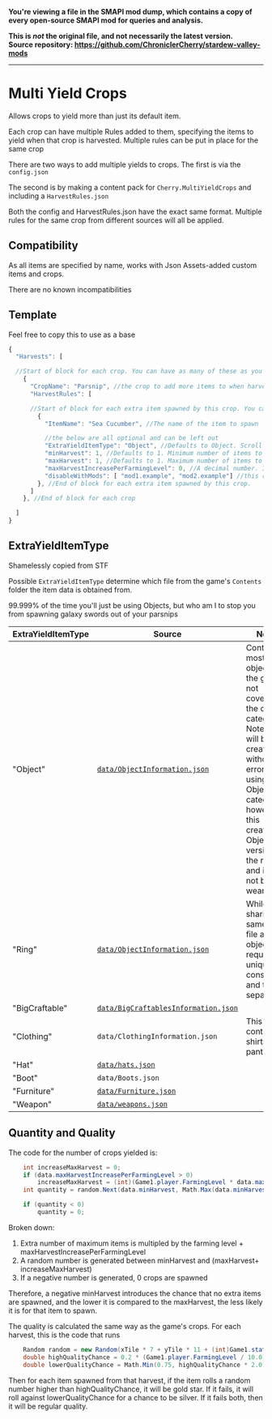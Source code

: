 **You're viewing a file in the SMAPI mod dump, which contains a copy of every open-source SMAPI mod
for queries and analysis.**

**This is _not_ the original file, and not necessarily the latest version.**  
**Source repository: https://github.com/ChroniclerCherry/stardew-valley-mods**

----

# Multi Yield Crops

Allows crops to yield more than just its default item.

Each crop can have multiple Rules added to them, specifying the items to yield when that crop is harvested. Multiple rules can be put in place for the same crop

There are two ways to add multiple yields to crops. The first is via the `config.json`

The second is by making a content pack for `Cherry.MultiYieldCrops` and including a `HarvestRules.json`

Both the config and HarvestRules.json have the exact same format. Multiple rules for the same crop from different sources will all be applied.

## Compatibility

As all items are specified by name, works with Json Assets-added custom items and crops.

There are no known incompatibilities

## Template

Feel free to copy this to use as a base

```js
{
  "Harvests": [

  //Start of block for each crop. You can have as many of these as you want
    {
      "CropName": "Parsnip", //the crop to add more items to when harvesting
      "HarvestRules": [

      //Start of block for each extra item spawned by this crop. You can have as many of these as you want
        {
          "ItemName": "Sea Cucumber", //The name of the item to spawn

          //the below are all optional and can be left out
          "ExtraYieldItemType": "Object", //Defaults to Object. Scroll down for more available types
          "minHarvest": 1, //Defaults to 1. Minimum number of items to be spawned. Use negative numbers to decrease the chance of the item spawning at all
          "maxHarvest": 1, //Defaults to 1. Maximum number of items to be spawned. maxHarvestIncreasePerFarmingLevel is added to this
          "maxHarvestIncreasePerFarmingLevel": 0, //A decimal number. I suggest keeping this low. A value of 1 means an extra 10 crops per harvest at max level
          "disableWithMods": [ "mod1.example", "mod2.example"] //this rule will be ignored if any of the listed mods' unique IDs are installed
        }, //End of block for each extra item spawned by this crop. 
      ]
    }, //End of block for each crop

  ]
}

```

## ExtraYieldItemType
Shamelessly copied from STF

Possible `ExtraYieldItemType` determine which file from the game's `Contents` folder the item data is obtained from.

99.999% of the time you'll just be using Objects, but who am I to stop you from spawning galaxy swords out of your parsnips

ExtraYieldItemType | Source | Notes
------------ | ------------- | -------------
"Object" | [`data/ObjectInformation.json`](https://stardewvalleywiki.com/Modding:Object_data) | Contains most objects in the game not covered by the other categories. Note: Rings will be created without errors using the Object category. however this creates an Object version of the rings and it will not be wearable.
"Ring" | [`data/ObjectInformation.json`](https://stardewvalleywiki.com/Modding:Object_data) | While sharing the same data file as most objects, it requires a unique constructor and thus is separate
"BigCraftable" | [`data/BigCraftablesInformation.json`](https://stardewvalleywiki.com/Modding:Big_Craftables_data) | 
"Clothing" | `data/ClothingInformation.json` | This contains all shirts and pants
"Hat" | [`data/hats.json`](https://stardewvalleywiki.com/Modding:Hat_data) |
"Boot" | `data/Boots.json` |
"Furniture" | [`data/Furniture.json`](https://stardewvalleywiki.com/Modding:Furniture_data) |
"Weapon" | [`data/weapons.json`](https://stardewvalleywiki.com/Modding:Weapon_data) |

## Quantity and Quality

The code for the number of crops yielded is:
```cs
    int increaseMaxHarvest = 0;
    if (data.maxHarvestIncreasePerFarmingLevel > 0)
        increaseMaxHarvest = (int)(Game1.player.FarmingLevel * data.maxHarvestIncreasePerFarmingLevel);
    int quantity = random.Next(data.minHarvest, Math.Max(data.minHarvest, data.maxHarvest + increaseMaxHarvest));

    if (quantity < 0)
        quantity = 0;
```

Broken down:
1. Extra number of maximum items is multipled by the farming level + maxHarvestIncreasePerFarmingLevel
2. A random number is generated between minHarvest and (maxHarvest+ increaseMaxHarvest)
3. If a negative number is generated, 0 crops are spawned

Therefore, a negative minHarvest introduces the chance that no extra items are spawned, and the lower it is compared to the maxHarvest, the less likely it is for that item to spawn.

The quality is calculated the same way as the game's crops. For each harvest, this is the code that runs

```cs
    Random random = new Random(xTile * 7 + yTile * 11 + (int)Game1.stats.DaysPlayed + (int)Game1.uniqueIDForThisGame);
    double highQualityChance = 0.2 * (Game1.player.FarmingLevel / 10.0) + 0.2 * fertilizer * ((Game1.player.FarmingLevel + 2.0) / 12.0) + 0.01;
    double lowerQualityChance = Math.Min(0.75, highQualityChance * 2.0);
```

Then for each item spawned from that harvest, if the item rolls a random number higher than highQualityChance, it will be gold star. If it fails, it will roll against lowerQualityChance for a chance to be silver. If it fails both, then it will be regular quality. 
